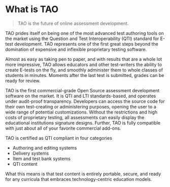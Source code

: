 # What is TAO

>TAO is the future of online assessment development.

TAO prides itself on being one of the most advanced test authoring tools on the market using the Question and Test Interoperability (QTI) standard for E-test development. TAO represents one of the first great steps beyond the domination of expensive and inflexible proprietary testing software.

Almost as easy as taking pen to paper, and with results that are a whole lot more impressive, TAO allows educators and other test-writers the ability to create E-tests on the fly, and smoothly administer them to whole classes of students in minutes. Moments after the last test is submitted, grades can be ready for review.

TAO is the first commercial-grade Open Source assessment development software on the market. It is QTI and LTI standards-based, and operates under audit-proof transparency. Developers can access the source code for their own test-creating or administering purposes, opening the user to a wide range of potential customizations. Without the restrictions and high costs of proprietary testing, all assessments can easily display the educational institutions signature designs. Further, TAO is fully compatible with just about all of your favorite commercial add-ons.

TAO is certified as QTI compliant in four categories

- Authoring and editing systems
- Delivery systems
- Item and test bank systems
- QTI content

What this means is that test content is entirely portable, secure, and ready for any curricula that embraces technology-centric education models.